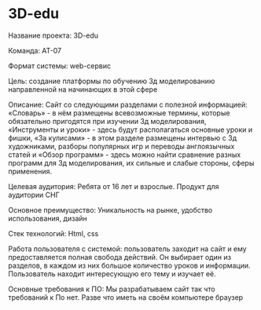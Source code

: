 # 3D-edu
Название проекта: 3D-edu

Команда: АТ-07

Формат системы: web-сервис

Цель: создание платформы по обучению 3д моделированию направленной на начинающих в этой сфере

Описание: Сайт со следующими разделами с полезной информацией: «Словарь» - в нём размещены всевозможные термины, которые обязательно пригодятся при изучении 3д моделирования, «Инструменты и уроки» - здесь будут располагаться основные уроки и фишки, «За кулисами» - в этом разделе размещены интервью с 3д художниками, разборы популярных игр и переводы англоязычных статей и «Обзор программ» - здесь можно найти сравнение разных программ для 3д моделирования, их сильные и слабые стороны, сферы применения.

Целевая аудитория: Ребята от 16 лет и взрослые. Продукт для аудитории СНГ

Основное преимущество: Уникальность на рынке, удобство использования, дизайн

Стек технологий: Html, css

Работа пользователя с системой: пользователь заходит на сайт и ему предоставляется полная свобода действий. Он выбирает один из разделов, в каждом из них большое количество уроков и информации. Пользователь находит интересующую его тему и изучает её.

Основные требования к ПО: Мы разрабатываем сайт так что требований к По нет. Разве что иметь на своём компьютере браузер
